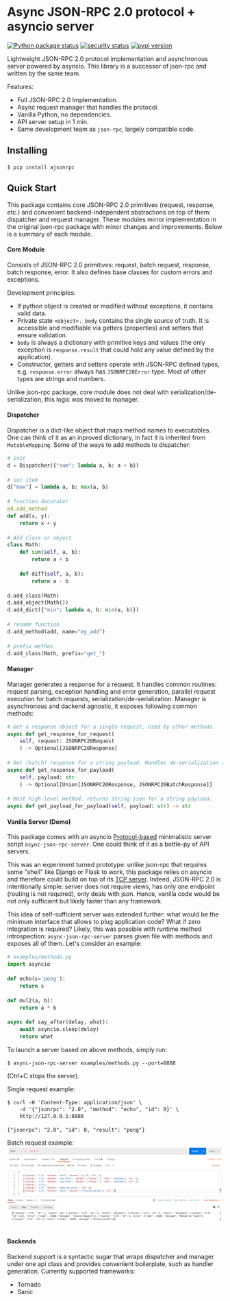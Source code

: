 # Async JSON-RPC 2.0 protocol + asyncio server

[![Python package status](https://github.com/pavlov99/ajsonrpc/workflows/Python%20package/badge.svg)](https://github.com/pavlov99/ajsonrpc/actions?query=workflow%3A%22Python+package%22)
[![security status](https://github.com/pavlov99/ajsonrpc/workflows/CodeQL/badge.svg)](https://github.com/pavlov99/ajsonrpc/actions?query=workflow%3ACodeQL)
[![pypi version](https://img.shields.io/pypi/v/ajsonrpc.svg)](https://pypi.org/project/ajsonrpc/)

Lightweight JSON-RPC 2.0 protocol implementation and asynchronous server powered by asyncio. This library is a successor of json-rpc and written by the same team.

Features:
* Full JSON-RPC 2.0 Implementation.
* Async request manager that handles the protocol.
* Vanilla Python, no dependencies.
* API server setup in 1 min.
* Same development team as `json-rpc`, largely compatible code.

## Installing
```
$ pip install ajsonrpc
```

## Quick Start
This package contains core JSON-RPC 2.0 primitives (request, response, etc.) and convenient backend-independent abstractions on top of them: dispatcher and request manager. These modules mirror implementation in the original json-rpc package with minor changes and improvements. Below is a summary of each module.

#### Core Module
Consists of JSON-RPC 2.0 primitives: request, batch request, response, batch response, error. It also defines base classes for custom errors and exceptions.

Development principles:
* If python object is created or modified without exceptions, it contains valid data.
* Private state `<object>._body` contains the single source of truth. It is accessible and modifiable via getters (properties) and setters that ensure validation.
* `body` is always a dictionary with primitive keys and values (the only exception is `response.result` that could hold any value defined by the application).
* Constructor, getters and setters operate with JSON-RPC defined types, e.g. `response.error` always has `JSONRPC20Error` type. Most of other types are strings and numbers.

Unlike json-rpc package, core module does not deal with serialization/de-serialization, this logic was moved to manager.

#### Dispatcher
Dispatcher is a dict-like object that maps method names to executables. One can think of it as an inproved dictionary, in fact it is inherited from `MutableMapping`. Some of the ways to add methods to dispatcher:

```python
# init
d = Dispatcher({"sum": lambda a, b: a + b})

# set item
d["max"] = lambda a, b: max(a, b)

# function decorator
@d.add_method
def add(x, y):
    return x + y

# Add class or object
class Math:
    def sum(self, a, b):
        return a + b

    def diff(self, a, b):
        return a - b

d.add_class(Math)
d.add_object(Math())
d.add_dict({"min": lambda a, b: min(a, b)})

# rename function
d.add_method(add, name="my_add")

# prefix methos
d.add_class(Math, prefix="get_")
```

#### Manager
Manager generates a response for a request. It handles common routines: request parsing, exception handling and error generation, parallel request execution for batch requests, serialization/de-serialization. Manager is asynchronous and dackend agnostic, it exposes following common methods:

```python
# Get a response object for a single request. Used by other methods.
async def get_response_for_request(
    self, request: JSONRPC20Request
    ) -> Optional[JSONRPC20Response]

# Get (batch) response for a string payload. Handles de-serialization and parse errors.
async def get_response_for_payload(
    self, payload: str
    ) -> Optional[Union[JSONRPC20Response, JSONRPC20BatchResponse]]

# Most high-level method, returns string json for a string payload.
async def get_payload_for_payload(self, payload: str) -> str
```

#### Vanilla Server (Demo)
This package comes with an asyncio [Protocol-based](https://docs.python.org/3/library/asyncio-protocol.html) minimalistic server script `async-json-rpc-server`. One could think of it as a bottle-py of API servers.

This was an experiment turned prototype: unlike json-rpc that requires some "shell" like Django or Flask to work, this package relies on asyncio and therefore could build on top of its [TCP server](https://docs.python.org/3/library/asyncio-protocol.html#tcp-echo-server). Indeed, JSON-RPC 2.0 is intentionally simple: server does not require views, has only one endpoint (routing is not required), only deals with json. Hence, vanilla code would be not only sufficient but likely faster than any framework.

This idea of self-sufficient server was extended further: what would be the minimum interface that allows to plug application code? What if zero integration is required? Likely, this was possible with runtime method introspection: `async-json-rpc-server` parses given file with methods and exposes all of them. Let's consider an example:

```python
# examples/methods.py
import asyncio

def echo(s='pong'):
    return s

def mul2(a, b):
    return a * b

async def say_after(delay, what):
    await asyncio.sleep(delay)
    return what
```

To launch a server based on above methods, simply run:

```
$ async-json-rpc-server examples/methods.py --port=8888
```
(Ctrl+C stops the server).

Single request example:
```
$ curl -H 'Content-Type: application/json' \
    -d '{"jsonrpc": "2.0", "method": "echo", "id": 0}' \
    http://127.0.0.1:8888

{"jsonrpc": "2.0", "id": 0, "result": "pong"}
```

Batch request example:
![server-example-batch](https://raw.githubusercontent.com/pavlov99/ajsonrpc/master/docs/_static/server-example-postman.png)

#### Backends
Backend support is a syntactic sugar that wraps dispatcher and manager under one api class and provides convenient boilerplate, such as handler generation. Currently supported frameworks:
* Tornado
* Sanic
